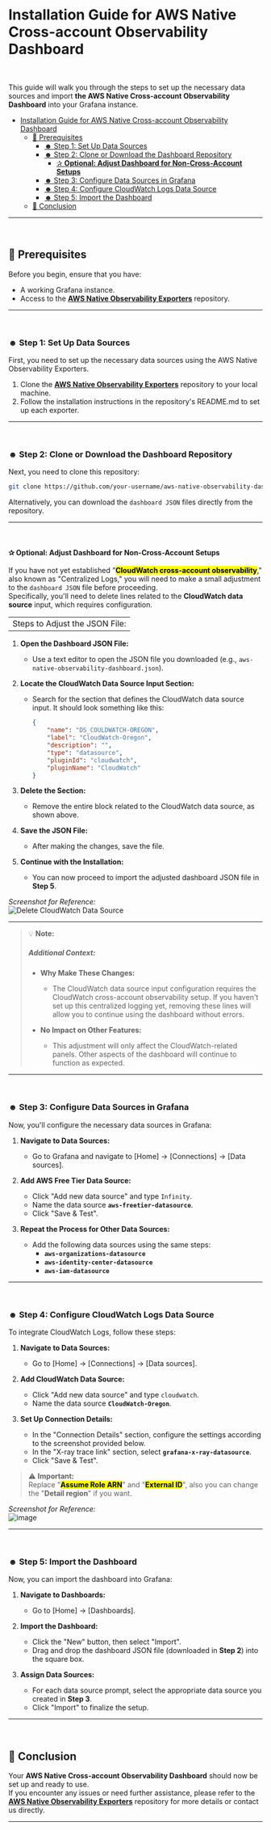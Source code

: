 # Installation Guide for AWS Native Cross-account Observability Dashboard

<br>

This guide will walk you through the steps to set up the necessary data sources and import **the AWS Native Cross-account Observability Dashboard** into your Grafana instance.

- [Installation Guide for AWS Native Cross-account Observability Dashboard](#installation-guide-for-aws-native-cross-account-observability-dashboard)
  - [🪩 Prerequisites](#-prerequisites)
    - [☻ Step 1: Set Up Data Sources](#-step-1-set-up-data-sources)
    - [☻ Step 2: Clone or Download the Dashboard Repository](#-step-2-clone-or-download-the-dashboard-repository)
      - [✰ **Optional: Adjust Dashboard for Non-Cross-Account Setups**](#-optional-adjust-dashboard-for-non-cross-account-setups)
    - [☻ Step 3: Configure Data Sources in Grafana](#-step-3-configure-data-sources-in-grafana)
    - [☻ Step 4: Configure CloudWatch Logs Data Source](#-step-4-configure-cloudwatch-logs-data-source)
    - [☻ Step 5: Import the Dashboard](#-step-5-import-the-dashboard)
  - [🪩 Conclusion](#-conclusion)

---

<br>

## 🪩 Prerequisites

Before you begin, ensure that you have:
- A working Grafana instance.
- Access to the [**AWS Native Observability Exporters**](https://github.com/your-username/aws-native-observability-exporters) repository.

---

<br>

### ☻ Step 1: Set Up Data Sources

First, you need to set up the necessary data sources using the AWS Native Observability Exporters.

1. Clone the [**AWS Native Observability Exporters**](https://github.com/your-username/aws-native-observability-exporters) repository to your local machine.
2. Follow the installation instructions in the repository's README.md to set up each exporter.

---

<br>

### ☻ Step 2: Clone or Download the Dashboard Repository

Next, you need to clone this repository:

```bash
git clone https://github.com/your-username/aws-native-observability-dashboard.git
```

Alternatively, you can download the `dashboard JSON` files directly from the repository.

---

<br>

#### ✰ **Optional: Adjust Dashboard for Non-Cross-Account Setups**

If you have not yet established "<mark>**CloudWatch cross-account observability**</mark>," also known as "Centralized Logs," you will need to make a small adjustment to the `dashboard JSON` file before proceeding.  
Specifically, you'll need to delete lines related to the **CloudWatch data source** input, which requires configuration.

||
|---|
|Steps to Adjust the JSON File:|

1. **Open the Dashboard JSON File:**
   - Use a text editor to open the JSON file you downloaded (e.g., `aws-native-observability-dashboard.json`).

2. **Locate the CloudWatch Data Source Input Section:**
   - Search for the section that defines the CloudWatch data source input. It should look something like this:

     ```json
     {
         "name": "DS_COULDWATCH-OREGON",
         "label": "CloudWatch-Oregon",
         "description": "",
         "type": "datasource",
         "pluginId": "cloudwatch",
         "pluginName": "CloudWatch"
     }
     ```

3. **Delete the Section:**
   - Remove the entire block related to the CloudWatch data source, as shown above.

4. **Save the JSON File:**
   - After making the changes, save the file.

5. **Continue with the Installation:**
   - You can now proceed to import the adjusted dashboard JSON file in **Step 5**.

*Screenshot for Reference:*  
![Delete CloudWatch Data Source](../assets/SS-CWLsDatasource-delete.jpg)

---

> 💡 **Note:**
>##### **Additional Context:**
>
>- **Why Make These Changes:** 
>   - The CloudWatch data source input configuration requires the CloudWatch cross-account observability setup. If you haven't set up this centralized logging yet, removing these lines will allow you to continue using the dashboard without errors.
>  
>- **No Impact on Other Features:** 
>   - This adjustment will only affect the CloudWatch-related panels. Other aspects of the dashboard will continue to function as expected.

---

<br>

### ☻ Step 3: Configure Data Sources in Grafana

Now, you'll configure the necessary data sources in Grafana:

1. **Navigate to Data Sources:**
   - Go to Grafana and navigate to [Home] → [Connections] → [Data sources].

2. **Add AWS Free Tier Data Source:**
   - Click "Add new data source" and type `Infinity`.
   - Name the data source **`aws-freetier-datasource`**.
   - Click "Save & Test".

3. **Repeat the Process for Other Data Sources:**
   - Add the following data sources using the same steps:
     - **`aws-organizations-datasource`**
     - **`aws-identity-center-datasource`**
     - **`aws-iam-datasource`**

---

<br>

### ☻ Step 4: Configure CloudWatch Logs Data Source

To integrate CloudWatch Logs, follow these steps:

1. **Navigate to Data Sources:**
   - Go to [Home] → [Connections] → [Data sources].

2. **Add CloudWatch Data Source:**
   - Click "Add new data source" and type `cloudwatch`.
   - Name the data source **`CloudWatch-Oregon`**.

3. **Set Up Connection Details:**
   - In the "Connection Details" section, configure the settings according to the screenshot provided below.
   - In the "X-ray trace link" section, select **`grafana-x-ray-datasource`**.
   - Click "Save & Test".

> ⚠️ **Important:**  
> Replace "<mark>**Assume Role ARN**</mark>" and "<mark>**External ID**</mark>", also you can change the "**Detail region**" if you want.

*Screenshot for Reference:*  
![image](../assets/SS-CWLsDatasource.jpg)

---

<br>

### ☻ Step 5: Import the Dashboard

Now, you can import the dashboard into Grafana:

1. **Navigate to Dashboards:**
   - Go to [Home] → [Dashboards].

2. **Import the Dashboard:**
   - Click the "New" button, then select "Import".
   - Drag and drop the dashboard JSON file (downloaded in **Step 2**) into the square box.

3. **Assign Data Sources:**
   - For each data source prompt, select the appropriate data source you created in **Step 3**.
   - Click "Import" to finalize the setup.

---

<br>

## 🪩 Conclusion

Your **AWS Native Cross-account Observability Dashboard** should now be set up and ready to use.  
If you encounter any issues or need further assistance, please refer to the [**AWS Native Observability Exporters**](https://github.com/your-username/aws-native-observability-exporters) repository for more details or contact us directly.

---
